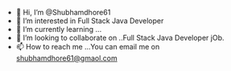 - 👋 Hi, I’m @Shubhamdhore61
- 👀 I’m interested in Full Stack Java Developer
- 🌱 I’m currently learning ...
- 💞️ I’m looking to collaborate on ..Full Stack Java Developer jOb.
- 📫 How to reach me ...You can email me on shubhamdhore61@gmaol.com

<!---
Shubhamdhore61/Shubhamdhore61 is a ✨ special ✨ repository because its `README.md` (this file) appears on your GitHub profile.
You can click the Preview link to take a look at your changes.
--->
